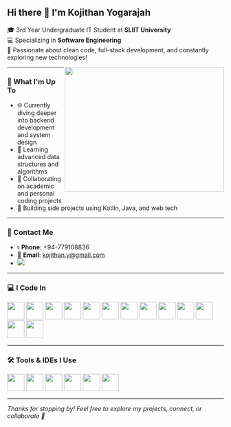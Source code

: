 ## Hi there 👋 I'm Kojithan Yogarajah

🎓 3rd Year Undergraduate IT Student at **SLIIT University**  
💻 Specializing in **Software Engineering**  
🌱 Passionate about clean code, full-stack development, and constantly exploring new technologies!

<img align="right" width="370" height="290" src="https://i.pinimg.com/originals/47/f0/34/47f0342cec72b800463bf003eac1257e.gif" />

---

### 🚀 What I'm Up To

- 🌐 Currently diving deeper into backend development and system design  
- 🧠 Learning advanced data structures and algorithms  
- 💬 Collaborating on academic and personal coding projects  
- 🔧 Building side projects using Kotlin, Java, and web tech  

---

### 📲 Contact Me

- 📞 **Phone**: +94-779108836  
- 📧 **Email**: kojithan.y@gmail.com  
- [<img src="https://img.shields.io/badge/LinkedIn-0077B5?style=for-the-badge&logo=linkedin&logoColor=white" />](https://www.linkedin.com/in/kojithan-y)

---

### 💻 I Code In

<p>
  <img src="https://img.icons8.com/color/48/000000/kotlin.png" height="40"/>
  <img src="https://img.icons8.com/color/48/000000/java-coffee-cup-logo.png" height="40"/>
  <img src="https://img.icons8.com/color/48/000000/python.png" height="40"/>
  <img src="https://img.icons8.com/color/48/000000/c-programming.png" height="40"/>
  <img src="https://img.icons8.com/color/48/000000/c-plus-plus-logo.png" height="40"/>
  <img src="https://img.icons8.com/color/48/000000/javascript.png" height="40"/>
  <img src="https://img.icons8.com/color/48/000000/php.png" height="40"/>
  <img src="https://img.icons8.com/color/48/000000/html-5.png" height="40"/>
  <img src="https://img.icons8.com/color/48/000000/css3.png" height="40"/>
  <img src="https://img.icons8.com/color/48/000000/mysql-logo.png" height="40"/>
  <img src="https://img.icons8.com/color/48/000000/mongodb.png" height="40"/>
  <img src="https://img.icons8.com/color/48/000000/react-native.png" height="40"/>
  <img src="https://img.icons8.com/color/48/000000/nodejs.png" height="40"/>
</p>

---

### 🛠️ Tools & IDEs I Use

<p>
  <img src="https://img.icons8.com/color/48/000000/visual-studio-code-2019.png" height="40"/>
  <img src="https://img.icons8.com/color/48/000000/intellij-idea.png" height="40"/>
  <img src="https://img.icons8.com/color/48/000000/eclipse.png" height="40"/>
  <img src="https://img.icons8.com/color/48/000000/pycharm.png" height="40"/>
  <img src="https://img.icons8.com/color/50/000000/git.png" height="40"/>
  <img src="https://img.icons8.com/color/48/000000/figma--v1.png" height="40"/>
</p>

---

_Thanks for stopping by! Feel free to explore my projects, connect, or collaborate 🤝_
